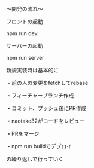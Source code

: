 ～開発の流れ～

フロントの起動

npm run dev

サーバーの起動

npm run server

新規実装時は基本的に

・前の人の変更をfetchしてrebase

・フィーチャーブランチ作成

・コミット、プッシュ後にPR作成

・naotake32がコードをレビュー

・PRをマージ

・npm run buildでデプロイ

の繰り返しで行っていく
